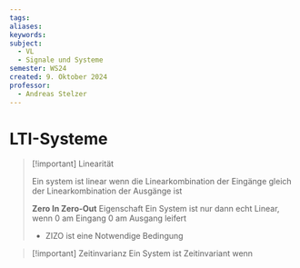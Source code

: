 ```yaml
---
tags: 
aliases: 
keywords: 
subject:
  - VL
  - Signale und Systeme
semester: WS24
created: 9. Oktober 2024
professor:
  - Andreas Stelzer
---
```



# LTI-Systeme

> [!important] Linearität
> 
> Ein system ist linear wenn die Linearkombination der Eingänge gleich der Linearkombination der Ausgänge ist 
> 
> **Zero In Zero-Out** Eigenschaft
> Ein System ist nur dann echt Linear, wenn 0 am Eingang 0 am Ausgang leifert
> - ZIZO ist eine Notwendige Bedingung

> [!important] Zeitinvarianz
> Ein System ist Zeitinvariant wenn 
